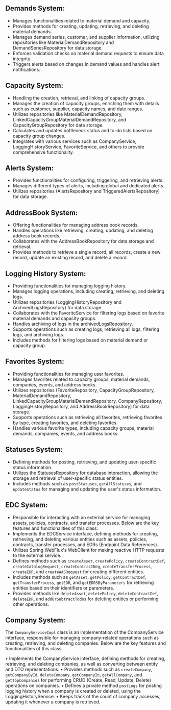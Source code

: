 

## Demands System:

* Manages functionalities related to material demand and capacity.
* Provides methods for creating, updating, retrieving, and deleting material demands.
* Manages demand series, customer, and supplier information, utilizing repositories like MaterialDemandRepository and DemandSeriesRepository for data storage.
* Enforces validation checks on material demand requests to ensure data integrity.
* Triggers alerts based on changes in demand values and handles alert notifications.


## Capacity System:

* Handling the creation, retrieval, and linking of capacity groups.
* Manages the creation of capacity groups, enriching them with details such as customer, supplier, capacity names, and date ranges.
* Utilizes repositories like MaterialDemandRepository, LinkedCapacityGroupMaterialDemandRepository, and CapacityGroupRepository for data storage.
* Calculates and updates bottleneck status and to-do lists based on capacity group changes.
* Integrates with various services such as CompanyService, LoggingHistoryService, FavoriteService, and others to provide comprehensive functionality.


## Alerts System:

* Provides functionalities for configuring, triggering, and retrieving alerts.
* Manages different types of alerts, including global and dedicated alerts.
* Utilizes repositories (AlertsRepository and TriggeredAlertsRepository) for data storage.


## AddressBook System:

* Offering functionalities for managing address book records.
* Handles operations like retrieving, creating, updating, and deleting address book records.
* Collaborates with the AddressBookRepository for data storage and retrieval.
* Provides methods to retrieve a single record, all records, create a new record, update an existing record, and delete a record.


## Logging History System:

* Providing functionalities for managing logging history.
* Manages logging operations, including creating, retrieving, and deleting logs.
* Utilizes repositories (LoggingHistoryRepository and ArchivedLogsRepository) for data storage.
* Collaborates with the FavoriteService for filtering logs based on favorite material demands and capacity groups.
* Handles archiving of logs in the archivedLogsRepository.
* Supports operations such as creating logs, retrieving all logs, filtering logs, and archiving logs.
* Includes methods for filtering logs based on material demand or capacity group.


## Favorites System: 

* Providing functionalities for managing user favorites.
* Manages favorites related to capacity groups, material demands, companies, events, and address books.
* Utilizes repositories (FavoriteRepository, CapacityGroupRepository, MaterialDemandRepository, LinkedCapacityGroupMaterialDemandRepository, CompanyRepository, LoggingHistoryRepository, and AddressBookRepository) for data storage.
* Supports operations such as retrieving all favorites, retrieving favorites by type, creating favorites, and deleting favorites.
* Handles various favorite types, including capacity groups, material demands, companies, events, and address books.

## Statuses System: 

* Defining methods for posting, retrieving, and updating user-specific status information.
* Utilizes the StatusesRepository for database interaction, allowing the storage and retrieval of user-specific status entities.
* Includes methods such as `postStatuses`, `getAllStatuses`, and `updateStatus` for managing and updating the user's status information.

## EDC System:

* Responsible for interacting with an external service for managing assets, policies, contracts, and transfer processes. Below are the key features and functionalities of this class:
* Implements the EDCService interface, defining methods for creating, retrieving, and deleting various entities such as assets, policies, contracts, transfer processes, and EDRs (Endpoint Data References).
* Utilizes Spring WebFlux's WebClient for making reactive HTTP requests to the external service.
* Defines methods such as `createAsset`, `createPolicy`, `createContractDef`, `createCatalogRequest`, `createContractNeg`, `createTransferProcess`, `createEDR`, and `createAASRequest` for creating different entities.
* Includes methods such as `getAsset`, `getPolicy`, `getContractDef`, `getTransferProcess`, `getEDR`, and `getEDRSByParameters` for retrieving entities based on their identifiers or parameters.
* Provides methods like `deleteAsset`, `deletePolicy`, `deleteContractDef`, `deleteEDR`, and `addOrSubtractTodos` for deleting entities or performing other operations.

## Company System: 

The `CompanyServiceImpl` class is an implementation of the CompanyService interface, responsible for managing company-related operations such as creating, retrieving, and deleting companies. Below are the key features and functionalities of this class:

• Implements the CompanyService interface, defining methods for creating, retrieving, and deleting companies, as well as converting between entity and DTO representations.
• Provides methods such as `createCompany`, `getCompanyById`, `deleteCompany`, `getCompanyIn`, `getAllCompany`, and `getTopCompanies` for performing CRUD (Create, Read, Update, Delete) operations on companies.
• Defines a private method `postLogs` for posting logging history when a company is created or deleted, using the LoggingHistoryService.
• Keeps track of the count of company accesses, updating it whenever a company is retrieved.


